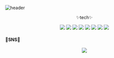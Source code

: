 ![header](https://capsule-render.vercel.app/api?type=wave&color=auto&height=300&section=header&text=KimSinHeung&fontSize=90)


<div align="center">
✨tech✨
  
<img src="https://img.shields.io/badge/Java-007396?style=flat-square&logo=Java&logoColor=white"/></a>
<img src="https://img.shields.io/badge/C-A8B9CC?style=flat-square&logo=C&logoColor=white"/></a>
<img src="https://img.shields.io/badge/C++-00599C?style=flat-square&logo=C%2B%2B&logoColor=white"/></a>
<img src="https://img.shields.io/badge/JavaScript-F7DF1E?style=flat-square&logo=JavaScript&logoColor=white"/></a>
<img src="https://img.shields.io/badge/MySQL-4479A1?style=flat-square&logo=MySQL&logoColor=white"/></a>
<img src="https://img.shields.io/badge/HTML5-E34F26?style=flat-square&logo=HTML5&logoColor=white"/></a>
<img src="https://img.shields.io/badge/CSS3-1572B6?style=flat-square&logo=CSS3&logoColor=white"/></a>
<img src="https://img.shields.io/badge/PHP-777BB4?style=flat-square&logo=PHP&logoColor=white"/></a>
</div>

#### 🍓SNS🍓
<div align="center">
<a href="https://www.instagram.com/_ksh.e/"><img src="https://img.shields.io/badge/Instagram-E4405F?style=flat-square&logo=Instagram&logoColor=white&link=https://www.instagram.com/_ksh.e/"/></a>
</div>

